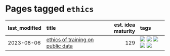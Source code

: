 # Pages tagged `ethics`

|last_modified|title|est. idea maturity|tags
|:---|:---|---:|:---|
|2023-08-06|[ethics of training on public data](../ethics_of_public_data.md)|129|[![](https://img.shields.io/badge/tag-ai_ethics-f76896)](../tags/ai_ethics.md) [![](https://img.shields.io/badge/tag-ethics-0e5ec)](../tags/ethics.md) [![](https://img.shields.io/badge/tag-fair_use-36f98)](../tags/fair_use.md) [![](https://img.shields.io/badge/tag-philosophy-dad82b)](../tags/philosophy.md) [![](https://img.shields.io/badge/tag-remix_culture-3a9a4f)](../tags/remix_culture.md)|
